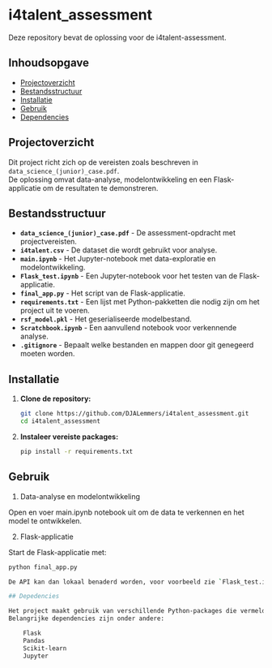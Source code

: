# i4talent_assessment

Deze repository bevat de oplossing voor de i4talent-assessment.

## Inhoudsopgave

- [Projectoverzicht](#projectoverzicht)  
- [Bestandsstructuur](#bestandsstructuur)  
- [Installatie](#installatie)  
- [Gebruik](#gebruik)  
- [Dependencies](#depedencies)  


## Projectoverzicht

Dit project richt zich op de vereisten zoals beschreven in `data_science_(junior)_case.pdf`.  
De oplossing omvat data-analyse, modelontwikkeling en een Flask-applicatie om de resultaten te demonstreren.

## Bestandsstructuur

- **`data_science_(junior)_case.pdf`** - De assessment-opdracht met projectvereisten.  
- **`i4talent.csv`** - De dataset die wordt gebruikt voor analyse.  
- **`main.ipynb`** - Het Jupyter-notebook met data-exploratie en modelontwikkeling.  
- **`Flask_test.ipynb`** - Een Jupyter-notebook voor het testen van de Flask-applicatie.  
- **`final_app.py`** - Het script van de Flask-applicatie.  
- **`requirements.txt`** - Een lijst met Python-pakketten die nodig zijn om het project uit te voeren.  
- **`rsf_model.pkl`** - Het geserialiseerde modelbestand.  
- **`Scratchbook.ipynb`** - Een aanvullend notebook voor verkennende analyse.  
- **`.gitignore`** - Bepaalt welke bestanden en mappen door git genegeerd moeten worden.  

## Installatie

1. **Clone de repository:**

   ```bash
   git clone https://github.com/DJALemmers/i4talent_assessment.git
   cd i4talent_assessment

2. **Instaleer vereiste packages:**
   ```bash
   pip install -r requirements.txt	

## Gebruik

1. Data-analyse en modelontwikkeling

Open en voer main.ipynb notebook uit om de data te verkennen en het model te ontwikkelen.

2. Flask-applicatie

Start de Flask-applicatie met:
``` bash
python final_app.py

De API kan dan lokaal benaderd worden, voor voorbeeld zie `Flask_test.ipynb`

## Depedencies

Het project maakt gebruik van verschillende Python-packages die vermeld staan in requirements.txt.
Belangrijke dependencies zijn onder andere:

    Flask
    Pandas
    Scikit-learn
    Jupyter


